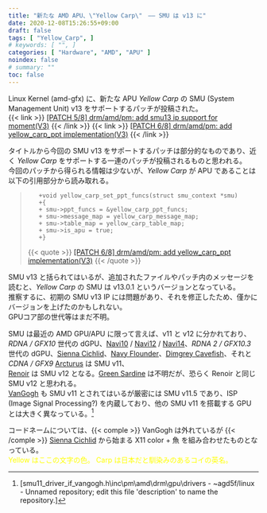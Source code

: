 ```yaml
---
title: "新たな AMD APU、\"Yellow Carp\"　―― SMU は v13 に"
date: 2020-12-08T15:26:55+09:00
draft: false
tags: [ "Yellow_Carp", ]
# keywords: [ "", ]
categories: [ "Hardware", "AMD", "APU" ]
noindex: false
# summary: ""
toc: false
---
```


Linux Kernel (amd-gfx) に、新たな APU *Yellow Carp* の SMU (System Management Unit) v13 をサポートするパッチが投稿された。  
{{< link >}} [[PATCH 5/8] drm/amd/pm: add smu13 ip support for moment(V3)](https://lists.freedesktop.org/archives/amd-gfx/2020-December/057162.html) {{< /link >}}
{{< link >}} [[PATCH 6/8] drm/amd/pm: add yellow_carp_ppt implementation(V3)](https://lists.freedesktop.org/archives/amd-gfx/2020-December/057163.html) {{< /link >}}

タイトルから今回の SMU v13 をサポートするパッチは部分的なものであり、近く *Yellow Carp* をサポートする一連のパッチが投稿されるものと思われる。  
今回のパッチから得られる情報は少ないが、*Yellow Carp* が APU であることは以下の引用部分から読み取れる。  

 >        +void yellow_carp_set_ppt_funcs(struct smu_context *smu)
 >        +{
 >        +	smu->ppt_funcs = &yellow_carp_ppt_funcs;
 >        +	smu->message_map = yellow_carp_message_map;
 >        +	smu->table_map = yellow_carp_table_map;
 >        +	smu->is_apu = true;
 >        +}
 >
 > {{< quote >}} [[PATCH 6/8] drm/amd/pm: add yellow_carp_ppt implementation(V3)](https://lists.freedesktop.org/archives/amd-gfx/2020-December/057163.html) {{< /quote >}}

SMU v13 と括られてはいるが、追加されたファイルやパッチ内のメッセージを読むと、*Yellow Carp* の SMU は v13.0.1 というバージョンとなっている。  
推察するに、初期の SMU v13 IP には問題があり、それを修正したため、僅かにバージョンを上げたのかもしれない。  
GPUコア部の世代等はまだ不明。  

SMU は最近の AMD GPU/APU に限って言えば、v11 と v12 に分かれており、  
*RDNA / GFX10* 世代の dGPU、[Navi10](/tags/navi10) / [Navi12](/tags/navi12) / [Navi14](/tags/navi14)、*RDNA 2 / GFX10.3* 世代の dGPU、[Sienna Cichlid](/tags/sienna_cichlid)、[Navy Flounder](/tags/navy_flounder)、[Dimgrey Cavefish](/tags/dimgrey_cavefish)、それと *CDNA / GFX9* [Arcturus](/tags/arcturus) は SMU v11、  
[Renoir](/tags/renoir) は SMU v12 となる。[Green Sardine](/tags/green_sardine) は不明だが、恐らく Renoir と同じ SMU v12 と思われる。  
[VanGogh](/tags/vangogh) も SMU v11 とされてはいるが厳密には SMU v11.5 であり、ISP (Image Signal Processing?) を内蔵しており、他の SMU v11 を搭載する GPU とは大きく異なっている。[^vgh_smu]

[^vgh_smu]: [smu11_driver_if_vangogh.h\inc\pm\amd\drm\gpu\drivers - ~agd5f/linux - Unnamed repository; edit this file 'description' to name the repository.]

コードネームについては、{{< comple >}} VanGogh は外れているが {{< /comple >}} [Sienna Cichlid](/tags/sienna_cichlid) から始まる X11 color + 魚 を組み合わせたものとなっている。  
<span style="color:yellow">Yellow はここの文字の色。 Carp は日本だと馴染みのあるコイの英名。</span>


